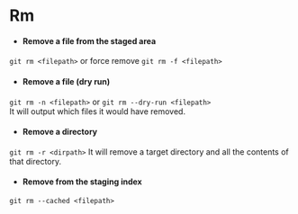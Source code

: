 # Rm

- #### Remove a file from the staged area  
```git rm <filepath>``` or force remove ```git rm -f <filepath>```

- #### Remove a file (dry run)  
```git rm -n <filepath>``` or ```git rm --dry-run <filepath>```  
It will output which files it would have removed.

- #### Remove a directory  
```git rm -r <dirpath>```
It will remove a target directory and all the contents of that directory.

- #### Remove from the staging index  
```git rm --cached <filepath>```
